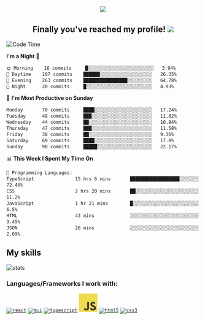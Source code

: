 <p align="center">
  <img src="https://user-images.githubusercontent.com/102032437/162972217-d9d013af-ed44-46cb-bd0c-aaf87b5200e7.gif">
</p>

<h2 align="center">
  Finally you've reached my profile!
  <img src="https://media.giphy.com/media/hvRJCLFzcasrR4ia7z/giphy.gif" width="28">
</h2>

<!--START_SECTION:waka-->
![Code Time](http://img.shields.io/badge/Code%20Time-470%20hrs%2042%20mins-blue)

**I'm a Night 🦉** 

```text
🌞 Morning    16 commits     █░░░░░░░░░░░░░░░░░░░░░░░░   3.94% 
🌆 Daytime    107 commits    ██████░░░░░░░░░░░░░░░░░░░   26.35% 
🌃 Evening    263 commits    ████████████████░░░░░░░░░   64.78% 
🌙 Night      20 commits     █░░░░░░░░░░░░░░░░░░░░░░░░   4.93%

```
📅 **I'm Most Productive on Sunday** 

```text
Monday       70 commits     ████░░░░░░░░░░░░░░░░░░░░░   17.24% 
Tuesday      48 commits     ███░░░░░░░░░░░░░░░░░░░░░░   11.82% 
Wednesday    44 commits     ██░░░░░░░░░░░░░░░░░░░░░░░   10.84% 
Thursday     47 commits     ███░░░░░░░░░░░░░░░░░░░░░░   11.58% 
Friday       38 commits     ██░░░░░░░░░░░░░░░░░░░░░░░   9.36% 
Saturday     69 commits     ████░░░░░░░░░░░░░░░░░░░░░   17.0% 
Sunday       90 commits     █████░░░░░░░░░░░░░░░░░░░░   22.17%

```


📊 **This Week I Spent My Time On** 

```text
💬 Programming Languages: 
TypeScript               15 hrs 6 mins       ██████████████████░░░░░░░   72.46% 
CSS                      2 hrs 20 mins       ██░░░░░░░░░░░░░░░░░░░░░░░   11.2% 
JavaScript               1 hr 21 mins        █░░░░░░░░░░░░░░░░░░░░░░░░   6.5% 
HTML                     43 mins             ░░░░░░░░░░░░░░░░░░░░░░░░░   3.45% 
JSON                     26 mins             ░░░░░░░░░░░░░░░░░░░░░░░░░   2.09%

```


<!--END_SECTION:waka-->

<h2>My skills</h2>

<img src="https://github-readme-stats.vercel.app/api?username=etczrn&count_private=true&show_icons=true&hide_border=true&bg_color=45deg,185a9d,43cea2&title_color=ffffff&text_color=ffffff&icon_color=ffffff" alt="stats">

### Languages/Frameworks I work with:

<code><a href="https://reactjs.org/"><img alt="react" title="react" src="https://cdn.jsdelivr.net/gh/devicons/devicon/icons/react/react-original.svg" height="48"></a></code>
<code><a href="https://mui.com/"><img alt="mui" title="mui" src="https://cdn.jsdelivr.net/gh/devicons/devicon/icons/materialui/materialui-original.svg" height="48"></a></code>
<code><a href="https://www.typescriptlang.org/"><img alt="typescript" title="typescript" src="https://cdn.jsdelivr.net/gh/devicons/devicon/icons/typescript/typescript-original.svg" height="48"></a></code>
<code><a href="https://developer.mozilla.org/en-US/docs/Web/JavaScript"><img alt="JavaScript" title="JavaScript" src="https://raw.githubusercontent.com/github/explore/80688e429a7d4ef2fca1e82350fe8e3517d3494d/topics/javascript/javascript.png" height="48"></a></code>
<code><a href="https://dev.w3.org/html5/html-author/"><img alt="html5" title="html5" src="https://cdn.jsdelivr.net/gh/devicons/devicon/icons/html5/html5-original.svg" height="48"></a></code>
<code><a href="https://www.w3.org/TR/css/"><img alt="css3" title="css3" src="https://cdn.jsdelivr.net/gh/devicons/devicon/icons/css3/css3-original.svg" height="48"></a></code>
